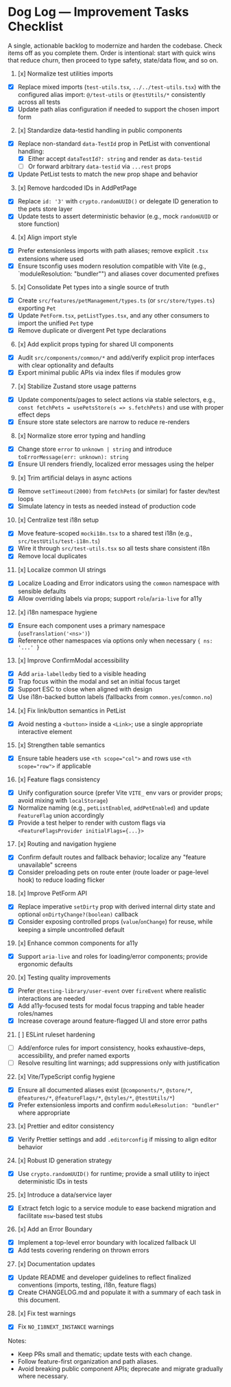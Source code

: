 # Dog Log — Improvement Tasks Checklist

A single, actionable backlog to modernize and harden the codebase. Check items off as you complete them. Order is
intentional: start with quick wins that reduce churn, then proceed to type safety, state/data flow, and so on.

1. [x] Normalize test utilities imports

- [x] Replace mixed imports (`test-utils.tsx`, `../../test-utils.tsx`) with the configured alias import:
      `@/test-utils` or `@testUtils/*` consistently across all tests
- [x] Update path alias configuration if needed to support the chosen import form

2. [x] Standardize data-testid handling in public components

- [x] Replace non-standard `data-TestId` prop in PetList with conventional handling:
  - [x] Either accept `dataTestId?: string` and render as `data-testid`
  - [ ] Or forward arbitrary `data-testid` via `...rest` props
- [x] Update PetList tests to match the new prop shape and behavior

3. [x] Remove hardcoded IDs in AddPetPage

- [x] Replace `id: '3'` with `crypto.randomUUID()` or delegate ID generation to the pets store layer
- [x] Update tests to assert deterministic behavior (e.g., mock `randomUUID` or store function)

4. [x] Align import style

- [x] Prefer extensionless imports with path aliases; remove explicit `.tsx` extensions where used
- [x] Ensure tsconfig uses modern resolution compatible with Vite (e.g., `moduleResolution: "bundler"") and aliases
      cover documented prefixes

5. [x] Consolidate Pet types into a single source of truth

- [x] Create `src/features/petManagement/types.ts` (or `src/store/types.ts`) exporting `Pet`
- [x] Update `PetForm.tsx`, `petListTypes.tsx`, and any other consumers to import the unified `Pet` type
- [x] Remove duplicate or divergent Pet type declarations

6. [x] Add explicit props typing for shared UI components

- [x] Audit `src/components/common/*` and add/verify explicit prop interfaces with clear optionality and defaults
- [x] Export minimal public APIs via index files if modules grow

7. [x] Stabilize Zustand store usage patterns

- [x] Update components/pages to select actions via stable selectors, e.g.,
      `const fetchPets = usePetsStore(s => s.fetchPets)` and use with proper effect deps
- [x] Ensure store state selectors are narrow to reduce re-renders

8. [x] Normalize store error typing and handling

- [x] Change store `error` to `unknown | string` and introduce `toErrorMessage(err: unknown): string`
- [x] Ensure UI renders friendly, localized error messages using the helper

9. [x] Trim artificial delays in async actions

- [x] Remove `setTimeout(2000)` from `fetchPets` (or similar) for faster dev/test loops
- [x] Simulate latency in tests as needed instead of production code

10. [x] Centralize test i18n setup

- [x] Move feature-scoped `mocki18n.tsx` to a shared test i18n (e.g., `src/testUtils/test-i18n.ts`)
- [x] Wire it through `src/test-utils.tsx` so all tests share consistent i18n
- [x] Remove local duplicates

11. [x] Localize common UI strings

- [x] Localize Loading and Error indicators using the `common` namespace with sensible defaults
- [x] Allow overriding labels via props; support `role`/`aria-live` for a11y

12. [x] i18n namespace hygiene

- [x] Ensure each component uses a primary namespace (`useTranslation('<ns>')`)
- [x] Reference other namespaces via options only when necessary `{ ns: '...' }`

13. [x] Improve ConfirmModal accessibility

- [x] Add `aria-labelledby` tied to a visible heading
- [x] Trap focus within the modal and set an initial focus target
- [x] Support ESC to close when aligned with design
- [x] Use i18n-backed button labels (fallbacks from `common.yes`/`common.no`)

14. [x] Fix link/button semantics in PetList

- [x] Avoid nesting a `<button>` inside a `<Link>`; use a single appropriate interactive element

15. [x] Strengthen table semantics

- [x] Ensure table headers use `<th scope="col">` and rows use `<th scope="row">` if applicable

16. [x] Feature flags consistency

- [x] Unify configuration source (prefer Vite `VITE_` env vars or provider props; avoid mixing with `localStorage`)
- [x] Normalize naming (e.g., `petListEnabled`, `addPetEnabled`) and update `FeatureFlag` union accordingly
- [x] Provide a test helper to render with custom flags via `<FeatureFlagsProvider initialFlags={...}>`

17. [x] Routing and navigation hygiene

- [x] Confirm default routes and fallback behavior; localize any "feature unavailable" screens
- [x] Consider preloading pets on route enter (route loader or page-level hook) to reduce loading flicker

18. [x] Improve PetForm API

- [x] Replace imperative `setDirty` prop with derived internal dirty state and optional `onDirtyChange?(boolean)`
      callback
- [x] Consider exposing controlled props (`value`/`onChange`) for reuse, while keeping a simple uncontrolled default

19. [x] Enhance common components for a11y

- [x] Support `aria-live` and roles for loading/error components; provide ergonomic defaults

20. [x] Testing quality improvements

- [x] Prefer `@testing-library/user-event` over `fireEvent` where realistic interactions are needed
- [x] Add a11y-focused tests for modal focus trapping and table header roles/names
- [x] Increase coverage around feature-flagged UI and store error paths

21. [ ] ESLint ruleset hardening

- [ ] Add/enforce rules for import consistency, hooks exhaustive-deps, accessibility, and prefer named exports
- [ ] Resolve resulting lint warnings; add suppressions only with justification

22. [x] Vite/TypeScript config hygiene

- [x] Ensure all documented aliases exist (`@components/*`, `@store/*`, `@features/*`, `@featureFlags/*`, `@styles/*`,
      `@testUtils/*`)
- [x] Prefer extensionless imports and confirm `moduleResolution: "bundler"` where appropriate

23. [x] Prettier and editor consistency

- [x] Verify Prettier settings and add `.editorconfig` if missing to align editor behavior

24. [x] Robust ID generation strategy

- [x] Use `crypto.randomUUID()` for runtime; provide a small utility to inject deterministic IDs in tests

25. [x] Introduce a data/service layer

- [x] Extract fetch logic to a service module to ease backend migration and facilitate `msw`-based test stubs

26. [x] Add an Error Boundary

- [x] Implement a top-level error boundary with localized fallback UI
- [x] Add tests covering rendering on thrown errors

27. [x] Documentation updates

- [x] Update README and developer guidelines to reflect finalized conventions (imports, testing, i18n, feature flags)
- [x] Create CHANGELOG.md and populate it with a summary of each task in this document.

28. [x] Fix test warnings

- [x] Fix `NO_I18NEXT_INSTANCE` warnings

Notes:

- Keep PRs small and thematic; update tests with each change.
- Follow feature-first organization and path aliases.
- Avoid breaking public component APIs; deprecate and migrate gradually where necessary.
